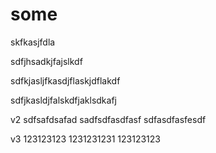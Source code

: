 # some

skfkasjfdla

sdfjhsadkjfajslkdf

sdfkjasljfkasdjflaskjdflakdf


sdfjkasldjfalskdfjaklsdkafj

v2
sdfsafdsafad
sadfsdfasdfasf
sdfasdfasfesdf

v3
123123123
1231231231
123123123